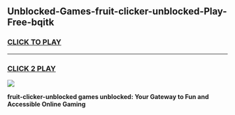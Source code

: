 
## Unblocked-Games-fruit-clicker-unblocked-Play-Free-bqitk
<h3>
<a href="https://premium76.site?title=fruit-clicker-unblocked&ref=10A">CLICK TO PLAY</a></h3>
<hr>

<h3>
<a href="https://premium76.site?title=fruit-clicker-unblocked&ref=10A">CLICK 2 PLAY</a>
  
</h3>

<a href="https://premium76.site?title=fruit-clicker-unblocked&ref=10A"><img src="https://clearcache.store/games.png"></a>


**fruit-clicker-unblocked games unblocked: Your Gateway to Fun and Accessible Online Gaming**
